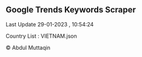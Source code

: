 

## Google Trends Keywords Scraper 
 
Last Update 29-01-2023 , 10:54:24

Country List :
VIETNAM.json



© Abdul Muttaqin 
